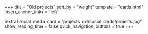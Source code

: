 +++
title = "Old projects"
sort_by = "weight"
template = "cards.html"
insert_anchor_links = "left"

[extra]
social_media_card = "projects_old/social_cards/projects.jpg"
show_reading_time = false
quick_navigation_buttons = true
+++

